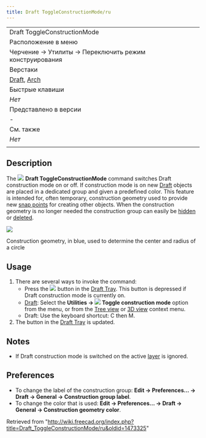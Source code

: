 ```yaml
---
title: Draft ToggleConstructionMode/ru
---
```

|  |
| --- |
| Draft ToggleConstructionMode |
| Расположение в меню |
| Черчение -> Утилиты -> Переключить режим конструирования |
| Верстаки |
| [Draft](/Draft_Workbench/ru "Draft Workbench/ru"), [Arch](/Arch_Workbench/ru "Arch Workbench/ru") |
| Быстрые клавиши |
| *Нет* |
| Представлено в версии |
| - |
| См. также |
| *Нет* |
|  |

## Description

The ![](/images/Draft_ToggleConstructionMode.svg) **Draft ToggleConstructionMode** command switches Draft construction mode on or off. If construction mode is on new [Draft](/Draft_Workbench "Draft Workbench") objects are placed in a dedicated group and given a predefined color. This feature is intended for, often temporary, construction geometry used to provide new [snap points](/Draft_Snap "Draft Snap") for creating other objects. When the construction geometry is no longer needed the construction group can easily be [hidden](/Std_HideSelection "Std HideSelection") or [deleted](/Std_Delete "Std Delete").

![](/images/Draft_construction_mode_example.jpg)

Construction geometry, in blue, used to determine the center and radius of a circle

## Usage

1. There are several ways to invoke the command:
   * Press the ![](/images/Draft_tray_button_construction.png) button in the [Draft Tray](/Draft_Tray "Draft Tray"). This button is depressed if Draft construction mode is currently on.
   * [Draft](/Draft_Workbench "Draft Workbench"): Select the **Utilities → ![](/images/Draft_ToggleConstructionMode.svg) Toggle construction mode** option from the menu, or from the [Tree view](/Tree_view "Tree view") or [3D view](/3D_view "3D view") context menu.
   * Draft: Use the keyboard shortcut: C then M.
2. The button in the [Draft Tray](/Draft_Tray "Draft Tray") is updated.

## Notes

* If Draft construction mode is switched on the active [layer](/Draft_Layer "Draft Layer") is ignored.

## Preferences

* To change the label of the construction group: **Edit → Preferences... → Draft → General → Construction group label**.
* To change the color that is used: **Edit → Preferences... → Draft → General → Construction geometry color**.

Retrieved from "<http://wiki.freecad.org/index.php?title=Draft_ToggleConstructionMode/ru&oldid=1473325>"